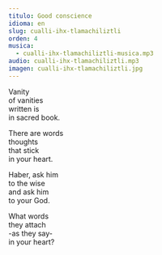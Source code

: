 ```yaml
---
titulo: Good conscience
idioma: en
slug: cualli-ihx-tlamachiliztli
orden: 4
musica: 
  - cualli-ihx-tlamachiliztli-musica.mp3
audio: cualli-ihx-tlamachiliztli.mp3
imagen: cualli-ihx-tlamachiliztli.jpg
---
```


Vanity<br>
of vanities<br>
written is<br>
in sacred book.<br>

There are words<br>
thoughts<br>
that stick<br>
in your heart.<br>

Haber, ask him<br>
to the wise<br>
and ask him<br>
to your God.<br>

What words<br>
they attach<br>
-as they say-<br>
in your heart?<br>
